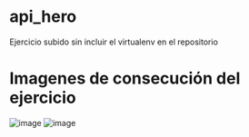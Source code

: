 # api_hero
  Ejercicio subido sin incluir el virtualenv en el repositorio
# Imagenes de consecución del ejercicio
![image](https://user-images.githubusercontent.com/77200841/161438113-b710b58e-b782-4221-a4ae-1fb4b6fbc729.png)
![image](https://user-images.githubusercontent.com/77200841/161438121-2f7d8d18-f76d-46c6-9c22-50a245f70248.png)
